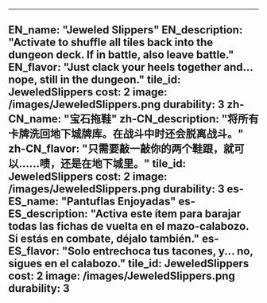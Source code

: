 ---

EN_name: "Jeweled Slippers"
EN_description: "Activate to shuffle all tiles back into the dungeon deck.  If in battle, also leave battle."
EN_flavor: "Just clack your heels together and... nope, still in the dungeon."
tile_id: JeweledSlippers
cost: 2
image: /images/JeweledSlippers.png
durability: 3
zh-CN_name: "宝石拖鞋"
zh-CN_description: "将所有卡牌洗回地下城牌库。在战斗中时还会脱离战斗。"
zh-CN_flavor: "只需要敲一敲你的两个鞋跟，就可以……啧，还是在地下城里。"
tile_id: JeweledSlippers
cost: 2
image: /images/JeweledSlippers.png
durability: 3
es-ES_name: "Pantuflas Enjoyadas"
es-ES_description: "Activa este ítem para barajar todas las fichas de vuelta en el mazo-calabozo. Si estás en combate, déjalo también."
es-ES_flavor: "Solo entrechoca tus tacones, y... no, sigues en el calabozo."
tile_id: JeweledSlippers
cost: 2
image: /images/JeweledSlippers.png
durability: 3
---